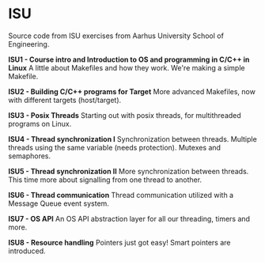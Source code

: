 # ISU
Source code from ISU exercises from Aarhus University School of Engineering.

**ISU1 - Course intro and Introduction to OS and programming in C/C++ in Linux**
A little about Makefiles and how they work. We're making a simple Makefile.

**ISU2 - Building C/C++ programs for Target**
More advanced Makefiles, now with different targets (host/target).

**ISU3 - Posix Threads**
Starting out with posix threads, for multithreaded programs on Linux.

**ISU4 - Thread synchronization I**
Synchronization between threads. Multiple threads using the same variable (needs protection). Mutexes and semaphores.

**ISU5 - Thread synchronization II**
More synchronization between threads. This time more about signalling from one thread to another.

**ISU6 - Thread communication**
Thread communication utilized with a Message Queue event system.

**ISU7 - OS API**
An OS API abstraction layer for all our threading, timers and more.

**ISU8 - Resource handling**
Pointers just got easy! Smart pointers are introduced.
